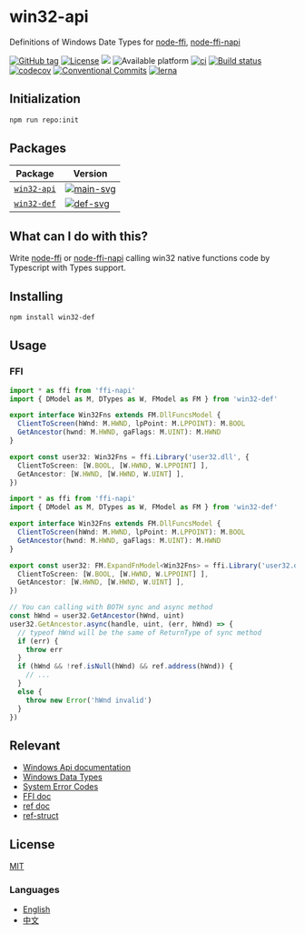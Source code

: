 # win32-api

Definitions of Windows Date Types for [node-ffi], [node-ffi-napi]

[![GitHub tag](https://img.shields.io/github/tag/waitingsong/node-win32-api.svg)]()
[![License](https://img.shields.io/badge/license-MIT-blue.svg)](https://opensource.org/licenses/MIT)
![](https://img.shields.io/badge/lang-TypeScript-blue.svg)
![Available platform](https://img.shields.io/badge/platform-win32-blue.svg)
[![ci](https://github.com/waitingsong/node-win32-api/workflows/ci-win/badge.svg)](https://github.com/waitingsong/node-win32-api/actions?query=workflow%3A%22ci-win%22)
[![Build status](https://ci.appveyor.com/api/projects/status/nrivtykm5uf84fbl/branch/main?svg=true)](https://ci.appveyor.com/project/waitingsong/node-win32-api/branch/main)
[![codecov](https://codecov.io/gh/waitingsong/node-win32-api/branch/main/graph/badge.svg?token=WXbZvnAaYO)](https://codecov.io/gh/waitingsong/node-win32-api)
[![Conventional Commits](https://img.shields.io/badge/Conventional%20Commits-1.0.0-yellow.svg)](https://conventionalcommits.org)
[![lerna](https://img.shields.io/badge/maintained%20with-lerna-cc00ff.svg)](https://lernajs.io/)


## Initialization

```sh
npm run repo:init
```

## Packages

| Package       | Version                |
| ------------- | ---------------------- |
| [`win32-api`] | [![main-svg]][main-ch] |
| [`win32-def`] | [![def-svg]][def-ch]   |


## What can I do with this?

Write [node-ffi] or [node-ffi-napi] calling win32 native functions code by Typescript with Types support.


## Installing
```sh
npm install win32-def
```


## Usage

### FFI
```ts
import * as ffi from 'ffi-napi'
import { DModel as M, DTypes as W, FModel as FM } from 'win32-def'

export interface Win32Fns extends FM.DllFuncsModel {
  ClientToScreen(hWnd: M.HWND, lpPoint: M.LPPOINT): M.BOOL
  GetAncestor(hwnd: M.HWND, gaFlags: M.UINT): M.HWND
}

export const user32: Win32Fns = ffi.Library('user32.dll', {
  ClientToScreen: [W.BOOL, [W.HWND, W.LPPOINT] ],
  GetAncestor: [W.HWND, [W.HWND, W.UINT] ],
})
```

```ts
import * as ffi from 'ffi-napi'
import { DModel as M, DTypes as W, FModel as FM } from 'win32-def'

export interface Win32Fns extends FM.DllFuncsModel {
  ClientToScreen(hWnd: M.HWND, lpPoint: M.LPPOINT): M.BOOL
  GetAncestor(hwnd: M.HWND, gaFlags: M.UINT): M.HWND
}

export const user32: FM.ExpandFnModel<Win32Fns> = ffi.Library('user32.dll', {
  ClientToScreen: [W.BOOL, [W.HWND, W.LPPOINT] ],
  GetAncestor: [W.HWND, [W.HWND, W.UINT] ],
})

// You can calling with BOTH sync and async method
const hWnd = user32.GetAncestor(hWnd, uint)
user32.GetAncestor.async(handle, uint, (err, hWnd) => {
  // typeof hWnd will be the same of ReturnType of sync method
  if (err) {
    throw err
  }
  if (hWnd && !ref.isNull(hWnd) && ref.address(hWnd)) {
    // ...
  }
  else {
    throw new Error('hWnd invalid')
  }
})
```


## Relevant
- [Windows Api documentation](https://msdn.microsoft.com/en-us/library/windows/desktop/ff468919%28v=vs.85%29.aspx)
- [Windows Data Types](https://msdn.microsoft.com/en-us/library/windows/desktop/aa383751#DWORD)
- [System Error Codes](https://msdn.microsoft.com/en-us/library/windows/desktop/ms681381%28v=vs.85%29.aspx)
- [FFI doc](https://github.com/node-ffi/node-ffi/wiki/Node-FFI-Tutorial)
- [ref doc](https://tootallnate.github.io/ref/)
- [ref-struct](https://github.com/TooTallNate/ref-struct)


## License
[MIT](LICENSE)


### Languages
- [English](README.md)
- [中文](README.zh-CN.md)


[node-gyp]: https://github.com/nodejs/node-gyp
[windows-build-tools]: https://github.com/felixrieseberg/windows-build-tools
[node-ffi-napi]: https://github.com/node-ffi-napi/node-ffi-napi
[node-ffi]: https://github.com/node-ffi/node-ffi

[`win32-api`]: https://github.com/waitingsong/node-win32-api/tree/main/packages/win32-api
[main-svg]: https://img.shields.io/npm/v/win32-api.svg?maxAge=86400
[main-ch]: https://github.com/waitingsong/node-win32-api/tree/main/packages/win32-api/CHANGELOG.md
[main-d-svg]: https://david-dm.org/waitingsong/node-win32-api.svg?path=packages/win32-api
[main-d-link]: https://david-dm.org/waitingsong/node-win32-api.svg?path=packages/win32-api
[main-dd-svg]: https://david-dm.org/waitingsong/node-win32-api/dev-status.svg?path=packages/win32-api
[main-dd-link]: https://david-dm.org/waitingsong/node-win32-api?path=packages/win32-api#info=devDependencies

[`win32-def`]: https://github.com/waitingsong/node-win32-api/tree/main/packages/win32-def
[def-svg]: https://img.shields.io/npm/v/win32-def.svg?maxAge=86400
[def-ch]: https://github.com/waitingsong/node-win32-api/tree/main/packages/win32-def/CHANGELOG.md
[def-d-svg]: https://david-dm.org/waitingsong/node-win32-api.svg?path=packages/win32-def
[def-d-link]: https://david-dm.org/waitingsong/node-win32-api.svg?path=packages/win32-def
[def-dd-svg]: https://david-dm.org/waitingsong/node-win32-api/dev-status.svg?path=packages/win32-def
[def-dd-link]: https://david-dm.org/waitingsong/node-win32-api?path=packages/win32-def#info=devDependencies


